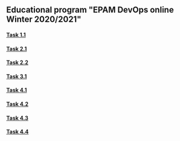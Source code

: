 ## Educational program "EPAM DevOps online Winter 2020/2021"

#### <a href="https://github.com/Yevhenii-Orlov/DevOps_online_Kiev_2020Q42021Q1/tree/main/m1/task1.1" target="_blank">Task 1.1</a>

#### <a href="https://github.com/Yevhenii-Orlov/DevOps_online_Kiev_2020Q42021Q1/blob/main/m2/task2.1/readme.md" target="_blank">Task 2.1</a>

#### <a href="https://github.com/Yevhenii-Orlov/DevOps_online_Kiev_2020Q42021Q1/blob/main/m2/task2.2/readme.md" target="_blank">Task 2.2</a>

#### <a href="https://github.com/Yevhenii-Orlov/DevOps_online_Kiev_2020Q42021Q1/blob/main/m3/task3.1/readme.md" target="_blank">Task 3.1</a>

#### <a href="https://github.com/Yevhenii-Orlov/DevOps_online_Kiev_2020Q42021Q1/blob/main/m4/task4.1/readme.md" target="_blank">Task 4.1</a>

#### <a href="https://github.com/Yevhenii-Orlov/DevOps_online_Kiev_2020Q42021Q1/blob/main/m4/task4.2/readme.md" target="_blank">Task 4.2</a>

#### <a href="https://github.com/Yevhenii-Orlov/DevOps_online_Kiev_2020Q42021Q1/blob/main/m4/task4.3/readme.md" target="_blank">Task 4.3</a>

#### <a href="https://github.com/Yevhenii-Orlov/DevOps_online_Kiev_2020Q42021Q1/blob/main/m4/task4.4/readme.md" target="_blank">Task 4.4</a>
